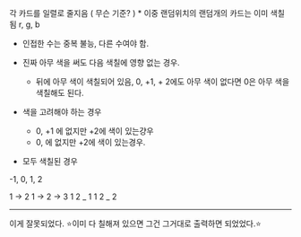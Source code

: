 각 카드를 일렬로 줄지음 ( 무슨 기준? )
    * 이중 랜덤위치의 랜덤개의 카드는 이미 색칠됨
r, g, b

* 인접한 수는 중복 불능, 다른 수여야 함.

* 진짜 아무 색을 써도 다음 색칠에 영향 없는 경우.
  * 뒤에 아무 색이 색칠되어 있음, 0, +1, + 2에도 아무 색이 없다면
  0은 아무 색을 색칠해도 된다.
* 색을 고려해야 하는 경우
  *  0, +1 에 없지만 +2에 색이 있는걍우
  *  0, 에 없지만 +2에 색이 있는경우.
* 모두 색칠된 경우

-1, 0, 1, 2

1 -> 2
1 -> 2 -> 3
1 2 _ 1
1 2 _ 2

------------

이게 잘못되었다. ⭐️이미 다 칠해져 있으면 그건 그거대로 출력하면 되었었다.⭐️